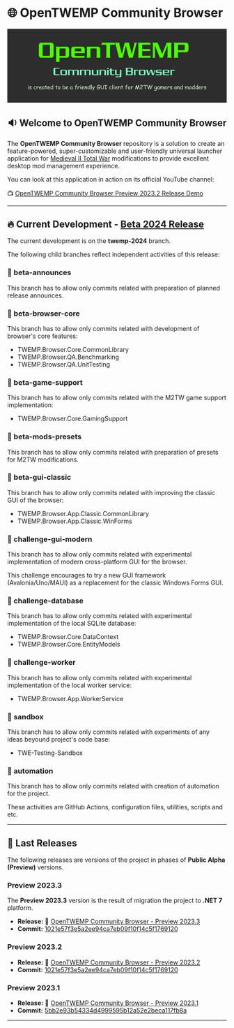 # :globe_with_meridians: OpenTWEMP Community Browser

![OpenTWEMP Community Browser](./.images/OpenTWEMP_Logo_Readme.png)

## :sound: Welcome to OpenTWEMP Community Browser

The **OpenTWEMP Community Browser** repository is a solution to create an feature-powered, super-customizable and user-friendly universal launcher application for [Medieval II Total War](https://store.steampowered.com/app/4700/Total_War_MEDIEVAL_II__Definitive_Edition/) modifications to provide excellent desktop mod management experience.

You can look at this application in action on its official YouTube channel:

:tv: [OpenTWEMP Community Browser Preview 2023.2 Release Demo](https://www.youtube.com/playlist?list=PLLgpEiC0ZVBEgV6UofrRX5WsL9M--PAkO)

---

## :fire: Current Development - [Beta 2024 Release](https://github.com/users/dar920910/projects/15/views/2)

The current development is on the **twemp-2024** branch.

The following child branches reflect independent activities of this release:

### :small_blue_diamond: beta-announces

This branch has to allow only commits related with preparation of planned release announces.

### :small_blue_diamond: beta-browser-core

This branch has to allow only commits related with development of browser's core features:

* TWEMP.Browser.Core.CommonLibrary
* TWEMP.Browser.QA.Benchmarking
* TWEMP.Browser.QA.UnitTesting

### :small_blue_diamond: beta-game-support

This branch has to allow only commits related with the M2TW game support implementation:

* TWEMP.Browser.Core.GamingSupport

### :small_blue_diamond: beta-mods-presets

This branch has to allow only commits related with preparation of presets for M2TW modifications.

### :small_blue_diamond: beta-gui-classic

This branch has to allow only commits related with improving the classic GUI of the browser:

* TWEMP.Browser.App.Classic.CommonLibrary
* TWEMP.Browser.App.Classic.WinForms

### :small_blue_diamond: challenge-gui-modern

This branch has to allow only commits related with experimental implementation of modern cross-platform GUI for the browser.

This challenge encourages to try a new GUI framework (Avalonia/Uno/MAUI) as a replacement for the classic Windows Forms GUI.

### :small_blue_diamond: challenge-database

This branch has to allow only commits related with experimental implementation of the local SQLite database:

* TWEMP.Browser.Core.DataContext
* TWEMP.Browser.Core.EntityModels

### :small_blue_diamond: challenge-worker

This branch has to allow only commits related with experimental implementation of the local worker service:

* TWEMP.Browser.App.WorkerService

### :small_blue_diamond: sandbox

This branch has to allow only commits related with experiments of any ideas beyound project's code base:

* TWE-Testing-Sandbox

### :small_blue_diamond: automation

This branch has to allow only commits related with creation of automation for the project.

These activities are GitHub Actions, configuration files, utilities, scripts and etc.

---

## :hammer: Last Releases

The following releases are versions of the project in phases of **Public Alpha (Preview)** versions.

### Preview 2023.3

The **Preview 2023.3** version is the result of migration the project to **.NET 7** platform.

* **Release:** :link: [OpenTWEMP Community Browser - Preview 2023.3](https://github.com/dar920910/OpenTWEMP-Community-Browser/releases/tag/preview_2023_3)
* **Commit:** [1021e57f3e5a2ee94ca7eb09f10f14c5f1769120](https://github.com/dar920910/OpenTWEMP-Community-Browser/commit/37d4f11074b59fc27e0ee6f040415652b9ac772c)

### Preview 2023.2

* **Release:** :link: [OpenTWEMP Community Browser - Preview 2023.2](https://github.com/dar920910/OpenTWEMP-Community-Browser/releases/tag/preview_2023_2)
* **Commit:** [1021e57f3e5a2ee94ca7eb09f10f14c5f1769120](https://github.com/dar920910/OpenTWEMP-Community-Browser/tree/1021e57f3e5a2ee94ca7eb09f10f14c5f1769120)

### Preview 2023.1

* **Release:** :link: [OpenTWEMP Community Browser - Preview 2023.1](https://github.com/dar920910/OpenTWEMP-Community-Browser/releases/tag/preview_2023_1)
* **Commit:** [5bb2e93b54334d4999595b12a52e2beca117fb8a](https://github.com/dar920910/OpenTWEMP-Community-Browser/tree/5bb2e93b54334d4999595b12a52e2beca117fb8a)

---
